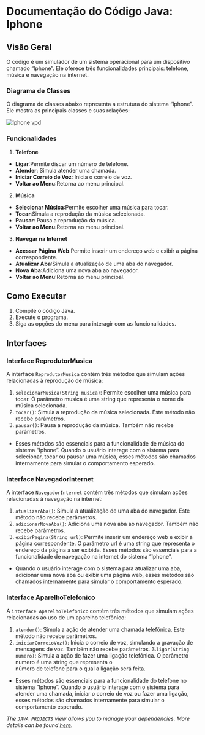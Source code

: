 
# Documentação do Código Java: Iphone

## Visão Geral


O código  é um simulador de um sistema operacional para um dispositivo chamado “Iphone”. Ele oferece três funcionalidades principais: telefone, música e navegação na internet.

### Diagrama de Classes
O diagrama de classes abaixo representa a estrutura do sistema “Iphone”. Ele mostra as principais classes e suas relações:

![Iphone vpd](https://github.com/silvaeverton/Iphone/assets/168092881/35c7ec04-7b48-4c7b-8ad4-4c5a3ec871c3)

### Funcionalidades
1. **Telefone** 
* **Ligar**:Permite discar um número de telefone.
* **Atender**: Simula atender uma chamada.
* **Iniciar Correio de Voz**: Inicia o correio de voz.
* **Voltar ao Menu**:Retorna ao menu principal.
2. **Música**
* **Selecionar Música**:Permite escolher uma música para tocar.
* **Tocar**:Simula a reprodução da música selecionada.
* **Pausar**: Pausa a reprodução da música.
* **Voltar ao Menu**:Retorna ao menu principal.
3. **Navegar na Internet**
* **Acessar Página Web**:Permite inserir um endereço web e exibir a página correspondente.
* **Atualizar Aba**:Simula a atualização de uma aba do navegador.
* **Nova Aba**:Adiciona uma nova aba ao navegador.
* **Voltar ao Menu**:Retorna ao menu principal.
## Como Executar
1. Compile o código Java.
2. Execute o programa.
3. Siga as opções do menu para interagir com as funcionalidades.
## Interfaces 
### Interface ReprodutorMusica
A interface `ReprodutorMusica` contém três métodos que simulam ações relacionadas à reprodução de música:

1. `selecionarMusica(String musica)`: Permite escolher uma música para tocar. O parâmetro musica é uma string que representa o nome da música selecionada.
2. `tocar()`: Simula a reprodução da música selecionada. Este método não recebe parâmetros.
3. `pausar()`: Pausa a reprodução da música. Também não recebe parâmetros.
* Esses métodos são essenciais para a funcionalidade de música do sistema “Iphone”. Quando o usuário interage com o sistema para selecionar, tocar ou pausar uma música, esses métodos são chamados internamente para simular o comportamento esperado.
### Interface NavegadorInternet
A interface `NavegadorInternet` contém três métodos que simulam ações relacionadas à navegação na internet:

1. `atualizarAba()`: Simula a atualização de uma aba do navegador. Este método não recebe parâmetros.
2. `adicionarNovaAba()`: Adiciona uma nova aba ao navegador. Também não recebe parâmetros.
3. `exibirPagina(String url)`: Permite inserir um endereço web e exibir a página correspondente. O parâmetro url é uma string que representa o endereço da página a ser exibida.
Esses métodos são essenciais para a funcionalidade de navegação na internet do sistema “Iphone”.
* Quando o usuário interage com o sistema para atualizar uma aba, adicionar uma nova aba ou exibir uma página web, esses métodos são chamados internamente para simular o comportamento esperado.
### Interface AparelhoTelefonico
A `interface AparelhoTelefonico` contém três métodos que simulam ações relacionadas ao uso de um aparelho telefônico:

1. `atender()`: Simula a ação de atender uma chamada telefônica. Este método não recebe parâmetros.
2. `iniciarCorreioVoz()`: Inicia o correio de voz, simulando a gravação de mensagens de voz. Também não recebe parâmetros.
3.`ligar(String numero)`: Simula a ação de fazer uma ligação telefônica. O parâmetro numero é uma string que representa o  
número de telefone para o qual a ligação será feita.
* Esses métodos são essenciais para a funcionalidade do telefone no sistema “Iphone”. Quando o usuário interage com o sistema para atender uma chamada, iniciar o correio de voz ou fazer uma ligação, esses métodos são chamados internamente para simular o comportamento esperado.
  
_The `JAVA PROJECTS` view allows you to manage your dependencies. More details can be found [here](https://github.com/microsoft/vscode-java-dependency#manage-dependencies)._
